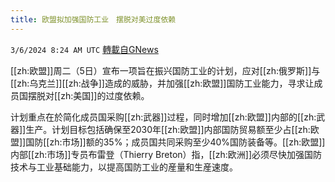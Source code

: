```yaml
---
title: 欧盟拟加强国防工业　摆脱对美过度依赖
---
```

`3/6/2024 8:24 AM UTC` [轉載自GNews](https://gnews.org/articles/2370000)

[[zh:欧盟]]周二（5日）宣布一项旨在振兴国防工业的计划，应对[[zh:俄罗斯]]与[[zh:乌克兰]][[zh:战争]]造成的威胁，并加强[[zh:欧盟]]国防工业能力，寻求让成员国摆脱对[[zh:美国]]的过度依赖。

计划重点在於简化成员国采购[[zh:武器]]过程，同时增加[[zh:欧盟]]内部的[[zh:武器]]生产。计划目标包括确保至2030年[[zh:欧盟]]内部国防贸易额至少占[[zh:欧盟]]国防[[zh:市场]]额的35%；成员国共同采购至少40%国防装备等。[[zh:欧盟]]内部[[zh:市场]]专员布雷登（Thierry Breton）指，[[zh:欧洲]]必须尽快加强国防技术与工业基础能力，以提高国防工业的産量和生産速度。
